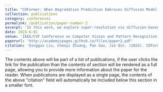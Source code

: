 ```yaml
---
title: "CDFormer: When Degradation Prediction Embraces Diffusion Model for Blind Image Super-Resolution"
collection: publications
category: conferences
permalink: /publication/paper-number-2
excerpt: 'In this work, we explore super-resolution via diffusion-based estimator.'
date: 2024-6-01
venue: 'IEEE/CVF Conference on Computer Vision and Pattern Recognition (CVPR)'
paperurl: 'http://academicpages.github.io/files/paper2.pdf'
citation: 'Qingguo Liu, Chenyi Zhuang, Pan Gao, Jie Qin. (2024). CDFormer: When Degradation Prediction Embraces Diffusion Model for Blind Image Super-Resolution. In Proceedings of the IEEE/CVF Conference on Computer Vision and Pattern Recognition (pp. 7455-7464).'
---
```


The contents above will be part of a list of publications, if the user clicks the link for the publication than the contents of section will be rendered as a full page, allowing you to provide more information about the paper for the reader. When publications are displayed as a single page, the contents of the above "citation" field will automatically be included below this section in a smaller font.
